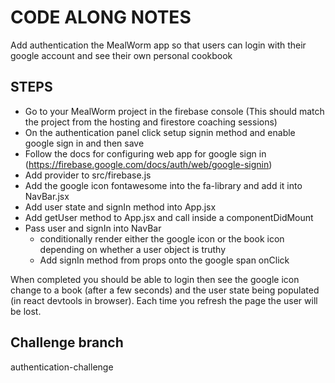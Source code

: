 # CODE ALONG NOTES

Add authentication the MealWorm app so that users can login with their google account and see their own personal cookbook

## STEPS

- Go to your MealWorm project in the firebase console (This should match the project from the hosting and firestore coaching sessions)
- On the authentication panel click setup signin method and enable google sign in and then save
- Follow the docs for configuring web app for google sign in (https://firebase.google.com/docs/auth/web/google-signin)
- Add provider to src/firebase.js
- Add the google icon fontawesome into the fa-library and add it into NavBar.jsx
- Add user state and signIn method into App.jsx
- Add getUser method to App.jsx and call inside a componentDidMount
- Pass user and signIn into NavBar
  - conditionally render either the google icon or the book icon depending on whether a user object is truthy
  - Add signIn method from props onto the google span onClick

When completed you should be able to login then see the google icon change to a book (after a few seconds) and the user state being populated (in react devtools in browser). Each time you refresh the page the user will be lost.

## Challenge branch

authentication-challenge
